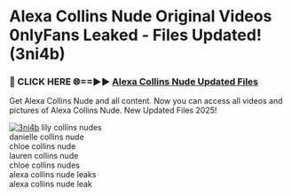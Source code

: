 # Alexa Collins Nude Original Videos 0nlyFans Leaked - Files Updated! (3ni4b)

<h3>🔴 CLICK HERE 🌐==►► <a href="https://tinyurl.com/5h6xmrr3" rel="nofollow">Alexa Collins Nude Updated Files</a></h3>

Get Alexa Collins Nude and all content. Now you can access all videos and pictures of Alexa Collins Nude. New Updated Files 2025!

[![3ni4b](https://i.imgur.com/KVD873Z.gif)](https://tinyurl.com/5h6xmrr3)
lily collins nudes<br>
danielle collins nude<br>
chloe collins nude<br>
lauren collins nude<br>
chloe collins nudes<br>
alexa collins nude leaks<br>
alexa collins nude leak